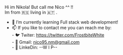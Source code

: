Hi im Nikola! But call me Nico ^^ !! </br>
Im from 🇷🇸 living in 🇦🇹 .
</br>
- 📖 I’m currently learning Full stack web development!
- 📫 If you like to contact me you can reach me by:</br>
              - 🐦 Twiter: https://twitter.com/FrostbiteWhite </br>
              - 📧 Gmail: nico95.nm@gmail.com </br>
              - 📘 LinkeDin: --W I P--

<!---
LazyMan95/LazyMan95 is a ✨ special ✨ repository because its `README.md` (this file) appears on your GitHub profile.
You can click the Preview link to take a look at your changes.
--->
